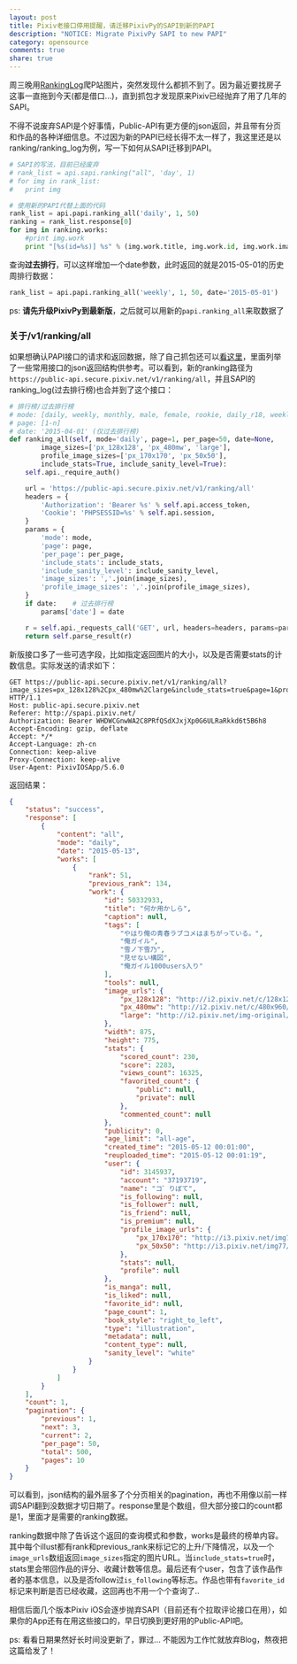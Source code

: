 ```yaml
---
layout: post
title: Pixiv老接口停用提醒，请迁移PixivPy的SAPI到新的PAPI
description: "NOTICE: Migrate PixivPy SAPI to new PAPI"
category: opensource
comments: true
share: true
---
```


周三晚用[RankingLog](https://github.com/upbit/Pixiv-RankingLog)爬P站图片，突然发现什么都抓不到了。因为最近要找房子这事一直拖到今天(都是借口...)，直到抓包才发现原来Pixiv已经抛弃了用了几年的SAPI。

不得不说废弃SAPI是个好事情，Public-API有更方便的json返回，并且带有分页和作品的各种详细信息。不过因为新的PAPI已经长得不太一样了，我这里还是以ranking/ranking_log为例，写一下如何从SAPI迁移到PAPI。

~~~python
# SAPI的写法，目前已经废弃
# rank_list = api.sapi.ranking("all", 'day', 1)
# for img in rank_list:
#   print img

# 使用新的PAPI代替上面的代码
rank_list = api.papi.ranking_all('daily', 1, 50)
ranking = rank_list.response[0]
for img in ranking.works:
	#print img.work
	print "[%s(id=%s)] %s" % (img.work.title, img.work.id, img.work.image_urls.px_480mw)
~~~

查询**过去排行**，可以这样增加一个date参数，此时返回的就是2015-05-01的历史周排行数据：

~~~python
rank_list = api.papi.ranking_all('weekly', 1, 50, date='2015-05-01')
~~~

ps: **请先升级PixivPy到最新版**，之后就可以用新的`papi.ranking_all`来取数据了

### 关于/v1/ranking/all

如果想确认PAPI接口的请求和返回数据，除了自己抓包还可以[看这里](https://github.com/upbit/pixivpy/wiki/sniffer)，里面列举了一些常用接口的json返回结构供参考。可以看到，新的ranking路径为`https://public-api.secure.pixiv.net/v1/ranking/all`，并且SAPI的ranking_log(过去排行榜)也合并到了这个接口：

~~~python
# 排行榜/过去排行榜
# mode: [daily, weekly, monthly, male, female, rookie, daily_r18, weekly_r18, ...]
# page: [1-n]
# date: '2015-04-01' (仅过去排行榜)
def ranking_all(self, mode='daily', page=1, per_page=50, date=None,
		image_sizes=['px_128x128', 'px_480mw', 'large'],
		profile_image_sizes=['px_170x170', 'px_50x50'],
		include_stats=True, include_sanity_level=True):
	self.api._require_auth()

	url = 'https://public-api.secure.pixiv.net/v1/ranking/all'
	headers = {
		'Authorization': 'Bearer %s' % self.api.access_token,
		'Cookie': 'PHPSESSID=%s' % self.api.session,
	}
	params = {
		'mode': mode,
		'page': page,
		'per_page': per_page,
		'include_stats': include_stats,
		'include_sanity_level': include_sanity_level,
		'image_sizes': ','.join(image_sizes),
		'profile_image_sizes': ','.join(profile_image_sizes),
	}
	if date:	# 过去排行榜
		params['date'] = date

	r = self.api._requests_call('GET', url, headers=headers, params=params)
	return self.parse_result(r)
~~~

新版接口多了一些可选字段，比如指定返回图片的大小，以及是否需要stats的计数信息。实际发送的请求如下：

~~~
GET https://public-api.secure.pixiv.net/v1/ranking/all?image_sizes=px_128x128%2Cpx_480mw%2Clarge&include_stats=true&page=1&profile_image_sizes=px_170x170%2Cpx_50x50&mode=daily&include_sanity_level=true&per_page=50 HTTP/1.1
Host: public-api.secure.pixiv.net
Referer: http://spapi.pixiv.net/
Authorization: Bearer WHDWCGnwWA2C8PRfQSdXJxjXp0G6ULRaRkkd6t5B6h8
Accept-Encoding: gzip, deflate
Accept: */*
Accept-Language: zh-cn
Connection: keep-alive
Proxy-Connection: keep-alive
User-Agent: PixivIOSApp/5.6.0
~~~

返回结果：

~~~json
{
    "status": "success",
    "response": [
        {
            "content": "all",
            "mode": "daily",
            "date": "2015-05-13",
            "works": [
                {
                    "rank": 51,
                    "previous_rank": 134,
                    "work": {
                        "id": 50332933,
                        "title": "何か用かしら",
                        "caption": null,
                        "tags": [
                            "やはり俺の青春ラブコメはまちがっている。",
                            "俺ガイル",
                            "雪ノ下雪乃",
                            "見せない構図",
                            "俺ガイル1000users入り"
                        ],
                        "tools": null,
                        "image_urls": {
                            "px_128x128": "http://i2.pixiv.net/c/128x128/img-master/img/2015/05/12/00/01/19/50332933_p0_square1200.jpg",
                            "px_480mw": "http://i2.pixiv.net/c/480x960/img-master/img/2015/05/12/00/01/19/50332933_p0_master1200.jpg",
                            "large": "http://i2.pixiv.net/img-original/img/2015/05/12/00/01/19/50332933_p0.png"
                        },
                        "width": 875,
                        "height": 775,
                        "stats": {
                            "scored_count": 230,
                            "score": 2283,
                            "views_count": 16325,
                            "favorited_count": {
                                "public": null,
                                "private": null
                            },
                            "commented_count": null
                        },
                        "publicity": 0,
                        "age_limit": "all-age",
                        "created_time": "2015-05-12 00:01:00",
                        "reuploaded_time": "2015-05-12 00:01:19",
                        "user": {
                            "id": 3145937,
                            "account": "37193719",
                            "name": "コ゛りぼて",
                            "is_following": null,
                            "is_follower": null,
                            "is_friend": null,
                            "is_premium": null,
                            "profile_image_urls": {
                                "px_170x170": "http://i3.pixiv.net/img77/profile/37193719/8134423.jpg",
                                "px_50x50": "http://i3.pixiv.net/img77/profile/37193719/8134423_s.jpg"
                            },
                            "stats": null,
                            "profile": null
                        },
                        "is_manga": null,
                        "is_liked": null,
                        "favorite_id": null,
                        "page_count": 1,
                        "book_style": "right_to_left",
                        "type": "illustration",
                        "metadata": null,
                        "content_type": null,
                        "sanity_level": "white"
                    }
                }
            ]
        }
    ],
    "count": 1,
    "pagination": {
        "previous": 1,
        "next": 3,
        "current": 2,
        "per_page": 50,
        "total": 500,
        "pages": 10
    }
}
~~~

可以看到，json结构的最外层多了个分页相关的pagination，再也不用像以前一样调SAPI翻到没数据才切日期了。response里是个数组，但大部分接口的count都是1，里面才是需要的ranking数据。

ranking数据中除了告诉这个返回的查询模式和参数，works是最终的榜单内容。其中每个illust都有rank和previous_rank来标记它的上升/下降情况，以及一个`image_urls`数组返回`image_sizes`指定的图片URL。当`include_stats=true`时，stats里会带回作品的评分、收藏计数等信息。最后还有个user，包含了该作品作者的基本信息，以及是否follow过`is_following`等标志。作品也带有`favorite_id`标记来判断是否已经收藏，这回再也不用一个个查询了..

相信后面几个版本Pixiv iOS会逐步抛弃SAPI（目前还有个拉取评论接口在用），如果你的App还有在用这些接口的，早日切换到更好用的Public-API吧。

ps: 看看日期果然好长时间没更新了，罪过... 不能因为工作忙就放弃Blog，熬夜把这篇给发了！
